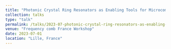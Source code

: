```yaml
---
title: "Photonic Crystal Ring Resonators as Enabling Tools for Microcomb Generation"
collection: talks
type: "talk"
permalink: /talks/2023-07-photonic-crystal-ring-resonators-as-enabling-tools-for-microcomb-generation-1
venue: "Frequency comb France Workshop"
date: 2023-07-01
location: "Lille, France"
---
```

